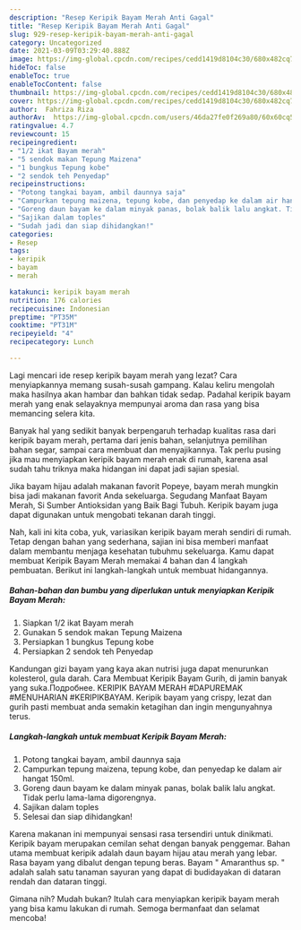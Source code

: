 ```yaml
---
description: "Resep Keripik Bayam Merah Anti Gagal"
title: "Resep Keripik Bayam Merah Anti Gagal"
slug: 929-resep-keripik-bayam-merah-anti-gagal
category: Uncategorized
date: 2021-03-09T03:29:40.888Z
image: https://img-global.cpcdn.com/recipes/cedd1419d8104c30/680x482cq70/keripik-bayam-merah-foto-resep-utama.jpg
hideToc: false
enableToc: true
enableTocContent: false
thumbnail: https://img-global.cpcdn.com/recipes/cedd1419d8104c30/680x482cq70/keripik-bayam-merah-foto-resep-utama.jpg
cover: https://img-global.cpcdn.com/recipes/cedd1419d8104c30/680x482cq70/keripik-bayam-merah-foto-resep-utama.jpg
author:  Fahriza Riza
authorAv:  https://img-global.cpcdn.com/users/46da27fe0f269a80/60x60cq50/avatar.jpg
ratingvalue: 4.7
reviewcount: 15
recipeingredient:
- "1/2 ikat Bayam merah"
- "5 sendok makan Tepung Maizena"
- "1 bungkus Tepung kobe"
- "2 sendok teh Penyedap"
recipeinstructions:
- "Potong tangkai bayam, ambil daunnya saja"
- "Campurkan tepung maizena, tepung kobe, dan penyedap ke dalam air hangat 150ml."
- "Goreng daun bayam ke dalam minyak panas, bolak balik lalu angkat. Tidak perlu lama-lama digorengnya."
- "Sajikan dalam toples"
- "Sudah jadi dan siap dihidangkan!"
categories:
- Resep
tags:
- keripik
- bayam
- merah

katakunci: keripik bayam merah 
nutrition: 176 calories
recipecuisine: Indonesian
preptime: "PT35M"
cooktime: "PT31M"
recipeyield: "4"
recipecategory: Lunch

---
```



Lagi mencari ide resep keripik bayam merah yang lezat? Cara menyiapkannya memang susah-susah gampang. Kalau keliru mengolah maka hasilnya akan hambar dan bahkan tidak sedap. Padahal keripik bayam merah yang enak selayaknya mempunyai aroma dan rasa yang bisa memancing selera kita.


Banyak hal yang sedikit banyak berpengaruh terhadap kualitas rasa dari keripik bayam merah, pertama dari jenis bahan, selanjutnya pemilihan bahan segar, sampai cara membuat dan menyajikannya. Tak perlu pusing jika mau menyiapkan keripik bayam merah enak di rumah, karena asal sudah tahu triknya maka hidangan ini dapat jadi sajian spesial.

Jika bayam hijau adalah makanan favorit Popeye, bayam merah mungkin bisa jadi makanan favorit Anda sekeluarga. Segudang Manfaat Bayam Merah, Si Sumber Antioksidan yang Baik Bagi Tubuh. Keripik bayam juga dapat digunakan untuk mengobati tekanan darah tinggi.


Nah, kali ini kita coba, yuk, variasikan keripik bayam merah sendiri di rumah. Tetap dengan bahan yang sederhana, sajian ini bisa memberi manfaat dalam membantu menjaga kesehatan tubuhmu sekeluarga. Kamu dapat membuat Keripik Bayam Merah memakai 4 bahan dan 4 langkah pembuatan. Berikut ini langkah-langkah untuk membuat hidangannya.

<!--inarticleads1-->

##### Bahan-bahan dan bumbu yang diperlukan untuk menyiapkan Keripik Bayam Merah:

1. Siapkan 1/2 ikat Bayam merah
1. Gunakan 5 sendok makan Tepung Maizena
1. Persiapkan 1 bungkus Tepung kobe
1. Persiapkan 2 sendok teh Penyedap


Kandungan gizi bayam yang kaya akan nutrisi juga dapat menurunkan kolesterol, gula darah. Cara Membuat Keripik Bayam Gurih, di jamin banyak yang suka.Подробнее. KERIPIK BAYAM MERAH #DAPUREMAK #MENUHARIAN #KERIPIKBAYAM. Keripik bayam yang crispy, lezat dan gurih pasti membuat anda semakin ketagihan dan ingin mengunyahnya terus. 

<!--inarticleads2-->

##### Langkah-langkah untuk membuat Keripik Bayam Merah:

1. Potong tangkai bayam, ambil daunnya saja
1. Campurkan tepung maizena, tepung kobe, dan penyedap ke dalam air hangat 150ml.
1. Goreng daun bayam ke dalam minyak panas, bolak balik lalu angkat. Tidak perlu lama-lama digorengnya.
1. Sajikan dalam toples
1. Selesai dan siap dihidangkan!

Karena makanan ini mempunyai sensasi rasa tersendiri untuk dinikmati. Keripik bayam merupakan cemilan sehat dengan banyak penggemar. Bahan utama membuat keripik adalah daun bayam hijau atau merah yang lebar. Rasa bayam yang dibalut dengan tepung beras. Bayam &#34; Amaranthus sp. &#34; adalah salah satu tanaman sayuran yang dapat di budidayakan di dataran rendah dan dataran tinggi. 

Gimana nih? Mudah bukan? Itulah cara menyiapkan keripik bayam merah yang bisa kamu lakukan di rumah. Semoga bermanfaat dan selamat mencoba!
